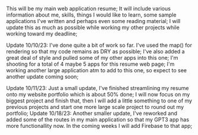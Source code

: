 This will be my main web application resume; It will include various information about me, skills, things I would like to learn, some sample applications I've written and perhaps even some reading material; I will update this as much as possible while working my other projects while working toward my deadline;

Update 10/10/23: I've done quite a bit of work so far. I've used the map() for rendering so that my code remains as DRY as possible; I've also added a great deal of style and pulled some of my other apps into this one; I'm shooting for a total of 4 maybe 5 apps for this resume web page; I'm working another large application atm to add to this one, so expect to see another update coming soon;

Update 10/11/23: Just a small update, I've finished streamlining my resume onto my website portfolio which is about 50% done; I will now focus on my biggest project and finish that, then I will add a little something to one of my previous projects and start one more large scale project to round out my portfolio;
Update 10/18/23: Another smaller update, I've reworked and added some of the routes in my main application so that my GPT3 app has more functionallity now. In the coming weeks I will add Firebase to that app;

